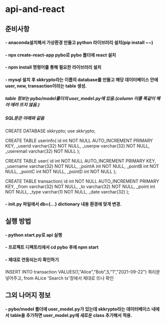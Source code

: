 # api-and-react

## 준비사항
#### - anaconda설치해서 가상환경 만들고 python 라이브러리 설치(pip install ~~)
#### - npx create-react-app pybo로 pybo 폴더에 react 설치
#### - npm install 명령어를 통해 필요한 라이브러리 설치
#### - mysql 설치 후 skkrypto라는 이름의 database를 만들고 해당 데이터베이스 안에 user, new, transaction이라는 table 생성.
##### table 정보는 pybo/model폴더의 user_model.py에 있음.(column 이름 똑같이 해야 에러 뜨지 않음.)
##### SQL문은 아래와 같음 

CREATE DATABASE skkrypto;
use skkrypto;

CREATE TABLE userinfo(
id int NOT NULL AUTO_INCREMENT PRIMARY KEY,
_userid varchar(32) NOT NULL,
_userpw varchar(32) NOT NULL,
_useremail varchar(32) NOT NULL
);

CREATE TABLE user(
id int NOT NULL AUTO_INCREMENT PRIMARY KEY,
_username varchar(32) NOT NULL,
_pointA int NOT NULL,
_pointB int NOT NULL,
_pointC int NOT NULL,
_pointD int NOT NULL
);

CREATE TABLE transaction(
id int NOT NULL AUTO_INCREMENT PRIMARY KEY,
_from varchar(32) NOT NULL,
_to varchar(32) NOT NULL,
_point int NOT NULL,
_type varchar(1) NOT NULL,
_date varchar(32)
);

#### - __init__.py 파일에서 db={...} dictionary 내용 환경에 맞게 변경.

## 실행 방법
#### - python start.py로 api 실행
#### - 프로젝트 디렉토리에서 cd pybo 후에 npm start
#### - 제대로 연동되는지 확인하기 
INSERT INTO transaction VALUES(1,"Alice","Bob",5,"1","2021-09-22") 쿼리문 넣어주고, from ALice 'Search tx'창에서 제대로 뜨나 확인

## 그외 나머지 정보 
#### - pybo/model 폴더에 user_model.py가 있는데 skkrypto라는 데이터베이스 내에서 table을 추가하면 user_model.py에 새로운 class 추가해서 적용.
